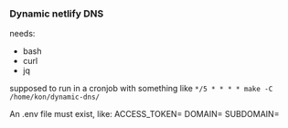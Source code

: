 ### Dynamic netlify DNS

needs:
- bash
- curl
- jq

supposed to run in a cronjob with something like
`*/5 * * * * make -C /home/kon/dynamic-dns/`

An .env file must exist, like:
ACCESS_TOKEN=<app token>
DOMAIN=<domain>
SUBDOMAIN=<subdomain>
